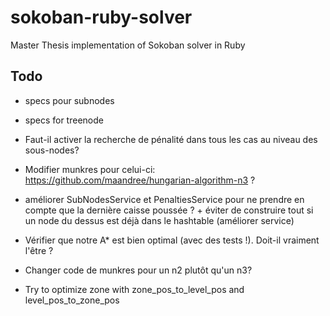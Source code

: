 # sokoban-ruby-solver

Master Thesis implementation of Sokoban solver in Ruby

## Todo

 * specs pour subnodes
 * specs for treenode
 * Faut-il activer la recherche de pénalité dans tous les cas au niveau des sous-nodes?
 * Modifier munkres pour celui-ci: https://github.com/maandree/hungarian-algorithm-n3 ?

 * améliorer SubNodesService et PenaltiesService pour ne prendre en compte que la dernière caisse
   poussée ? + éviter de construire tout si un node du dessus est déjà dans le hashtable (améliorer service)
 * Vérifier que notre A* est bien optimal (avec des tests !). Doit-il vraiment l'être ?
 * Changer code de munkres pour un n2 plutôt qu'un n3?
 * Try to optimize zone with zone_pos_to_level_pos and level_pos_to_zone_pos
